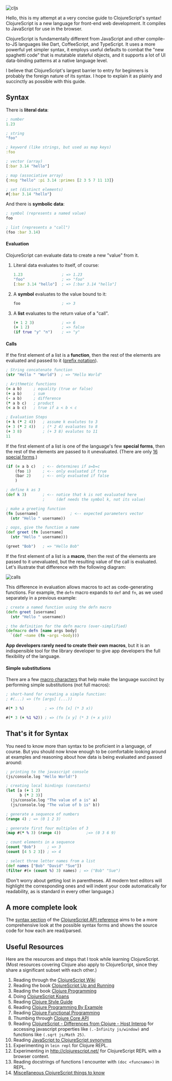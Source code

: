 ![cljs](img/cljs.png)

Hello, this is my attempt at a very concise guide to ClojureScript's syntax!
ClojureScript is a new language for front-end web development.  It compiles to
JavaScript for use in the browser.

ClojureScript is fundamentally different from JavaScript and other
compile-to-JS languages like Dart, CoffeeScript, and TypeScript.  It uses a
more powerful yet simpler syntax, it employs useful defaults to combat the "new
spaghetti code" that is mutatable stateful objects, and it supports a lot of UI
data-binding patterns at a native language level.

I believe that ClojureScript's largest barrier to entry for beginners is
probably the foreign nature of its syntax.  I hope to explain it as plainly and
succinctly as possible with this guide.

## Syntax

There is __literal data__:

```clj
; number
1.23

; string
"foo"

; keyword (like strings, but used as map keys)
:foo

; vector (array)
[:bar 3.14 "hello"]

; map (associative array)
{:msg "hello" :pi 3.14 :primes [2 3 5 7 11 13]}

; set (distinct elements)
#{:bar 3.14 "hello"}
```

And there is __symbolic data__:

```clj
; symbol (represents a named value)
foo

; list (represents a "call")
(foo :bar 3.14)
```

#### Evaluation

ClojureScript can evaluate data to create a new "value" from it.

1. Literal data evaluates to itself, of course:

    ```clj
    1.23                 ; => 1.23
    "foo"                ; => "foo"
    [:bar 3.14 "hello"]  ; => [:bar 3.14 "hello"]
    ```

1. A __symbol__ evaluates to the value bound to it:

    ```clj
    foo                  ; => 3
    ```

1. A __list__ evaluates to the return value of a "call".

    ```clj
    (+ 1 2 3)            ; => 6
    (= 1 2)              ; => false
    (if true "y" "n")    ; => "y"
    ```

#### Calls

If the first element of a list is a __function__, then the rest of the elements
are evaluated and passed to it ([prefix notation](http://en.wikipedia.org/wiki/Polish_notation)).

```clj
; String concatenate function
(str "Hello " "World")  ; => "Hello World"

; Arithmetic functions
(= a b)     ; equality (true or false)
(+ a b)     ; sum
(- a b)     ; difference
(* a b c)   ; product
(< a b c)   ; true if a < b < c

; Evaluation Steps
(+ k (* 2 4))   ; assume k evalutes to 3
(+ 3 (* 2 4))   ; (* 2 4) evaluates to 8
(+ 3 8)         ; (+ 3 8) evalutes to 11
11
```

If the first element of a list is one of the language's few __special forms__,
then the rest of the elements are passed to it unevaluated.  (There are only [16
special forms](http://clojure.org/special_forms).)

```clj
(if (= a b c)   ; <-- determines if a=b=c
    (foo 1)     ; <-- only evaluated if true
    (bar 2)     ; <-- only evaluated if false
    )

; define k as 3
(def k 3)       ; <-- notice that k is not evaluated here
                ;     (def needs the symbol k, not its value)

; make a greeting function
(fn [username]              ; <-- expected parameters vector
  (str "Hello " username))

; oops, give the function a name
(def greet (fn [username]
  (str "Hello " username)))

(greet "Bob")   ; => "Hello Bob"
```

If the first element of a list is a __macro__, then the rest of the elements
are passed to it unevaluated, but the resulting value of the call is evaluated.
Let's illustrate that difference with the following diagram:

![calls](img/calls.png)

This difference in evaluation allows macros to act as code-generating
functions.  For example, the `defn` macro expands to `def` and `fn`, as we used
separately in a previous example:

```clj
; create a named function using the defn macro
(defn greet [username]
  (str "Hello " username))

; the definition for the defn macro (over-simplified)
(defmacro defn [name args body]
  `(def ~name (fn ~args ~body)))
```

__App developers rarely need to create their own macros__, but it is an
indispensible tool for the library developer to give app developers the full
flexibility of the language.

#### Simple substitutions

There are a few [macro characters](http://clojure.org/reader#The%20Reader--Macro%20characters) that help make the language succinct
by performing simple substitutions (not full macros):

```clj
; short-hand for creating a simple function:
; #(...) => (fn [args] (...))

#(* 3 %)         ; => (fn [x] (* 3 x))

#(* 3 (+ %1 %2)) ; => (fn [x y] (* 3 (+ x y)))
```

## That's it for Syntax

You need to know more than syntax to be proficient in a language, of course.
But you should now know enough to be comfortable looking around at examples and
reasoning about how data is being evaluated and passed around:

```clj
; printing to the javascript console
(js/console.log "Hello World!")

; creating local bindings (constants)
(let [a (+ 1 2)
      b (* 2 3)]
  (js/console.log "The value of a is" a)
  (js/console.log "The value of b is" b))

; generate a sequence of numbers
(range 4) ; => (0 1 2 3)

; generate first four multiples of 3
(map #(* % 3) (range 4))           ;=> (0 3 6 9)

; count elements in a sequence
(count "Bob")     ; => 3
(count [4 5 2 3]) ; => 4

; select three letter names from a list
(def names ["Bob" "David" "Sue"])
(filter #(= (count %) 3) names) ; => ("Bob" "Sue")
```

(Don't worry about getting lost in parentheses.  All modern text editors will
highlight the corresponding ones and will indent your code automatically for
readability, as is standard in every other language.)

## A more complete look

The [syntax section] of the [ClojureScript API reference] aims to be a more comprehensive look at
the possible syntax forms and shows the source code for how each are read/parsed.

[syntax section]:https://github.com/cljsinfo/cljs-api-docs/blob/catalog/INDEX.md#syntax
[ClojureScript API reference]:https://github.com/cljsinfo/cljs-api-docs/blob/catalog/INDEX.md

## Useful Resources

Here are the resources and steps that I took while learning ClojureScript.
(Most resources covering Clojure also apply to ClojureScript, since they
share a significant subset with each other.)

1. Reading through the [ClojureScript Wiki](https://github.com/clojure/clojurescript/wiki)
1. Reading the book [ClojureScript Up and Running](http://synrc.com/publications/cat/Functional%20Languages/Clojure/Oreilly.ClojureScript.Up.and.Running.Oct.2012.pdf)
1. Reading the book [Clojure Programming](http://bit.ly/clojurebook)
1. Doing [ClojureScript Koans](http://clojurescriptkoans.com)
1. Reading [Clojure Style Guide](https://github.com/bbatsov/clojure-style-guide)
1. Reading [Clojure Programming By Example](http://en.wikibooks.org/wiki/Clojure_Programming/By_Example)
1. Reading [Clojure Functional Programming](http://clojure.org/functional_programming)
1. Thumbing through [Clojure Core API](http://clojure.github.io/clojure/clojure.core-api.html)
1. Reading [ClojureScript - Differences from Clojure - Host Interop](https://github.com/clojure/clojurescript/wiki/Differences-from-Clojure#wiki-host-interop) for accessing javascript properties like `(.-Infinity js/window)` and functions like `(.sqrt js/Math 25)`.
1. Reading [JavaScript to ClojureScript synonyms](http://kanaka.github.io/clojurescript/web/synonym.html)
1. Experimenting in `lein repl` for Clojure REPL.
1. Experimenting in <http://clojurescript.net/> for ClojureScript REPL with a browser context.
1. Reading docstrings of functions I encounter with `(doc <funcname>)` in REPL.
1. [Miscellaneous ClojureScript things to know](https://github.com/shaunlebron/ClojureSheet#clojurescript-stuff)

